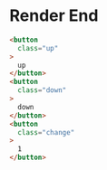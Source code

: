# Render End
```html
<button
  class="up"
>
  up
</button>
<button
  class="down"
>
  down
</button>
<button
  class="change"
>
  1
</button>
```
